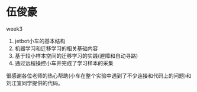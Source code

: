# 伍俊豪
week3

1. jetbot小车的基本结构
2. 机器学习和迁移学习的相关基础内容
3. 基于较小样本空间的迁移学习的实践(避障和自动寻路)
4. 通过远程操控小车并完成了学习样本的采集

很感谢各位老师的热心帮助(小车在整个实验中遇到了不少连接和代码上的问题)和刘江宜同学提供的代码。